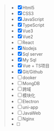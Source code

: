 > - [x] Html5
> - [x] CSS3
> - [x] JavaScript
> - [x] TypeScript
> - [x] Vue3
> - [x] Vue2
> - [ ] React
> - [x] Nodejs
> - [x] Sql server
> - [x] My Sql
> - [x] Vue + TS项目
> - [x] Git/Github
> - [ ] dooker
> - [ ] MongDB
> - [ ] 跨域
> - [ ] 模块化
> - [ ] Electron
> - [ ] uni-app
> - [ ] JavaWeb
> - [ ] Nginx
> - [ ] 